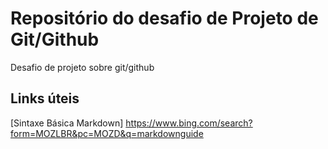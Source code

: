# Repositório do desafio de Projeto de Git/Github

Desafio de projeto sobre git/github


## Links úteis

[Sintaxe Básica Markdown] https://www.bing.com/search?form=MOZLBR&pc=MOZD&q=markdownguide
